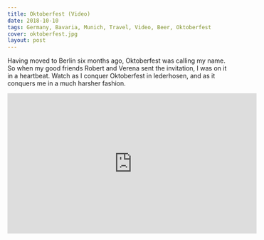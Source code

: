 ```yaml
---
title: Oktoberfest (Video)
date: 2018-10-10
tags: Germany, Bavaria, Munich, Travel, Video, Beer, Oktoberfest
cover: oktoberfest.jpg
layout: post
---
```


Having moved to Berlin six months ago, Oktoberfest was calling my name. So when my good friends Robert and Verena sent the invitation, I was on it in a heartbeat. Watch as I conquer Oktoberfest in lederhosen, and as it conquers me in a much harsher fashion.

<iframe width="560" height="315" src="https://www.youtube.com/embed/eE8PlXU2UzA" frameborder="0" allow="autoplay; encrypted-media" allowfullscreen></iframe>
